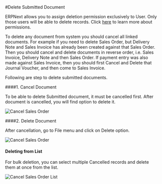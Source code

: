 #Delete Submitted Document

ERPNext allows you to assign deletion permission exclusively to User. Only those users will be able to delete records. Click [here](/user-guide/setting-up/permissions/role-based-permissions) to learn more about permissions.

To delete any document from system you should cancel all linked documents. For example if you need to delete Sales Order, but Delivery Note and Sales Invoice has already been created against that Sales Order. Then you should cancel and delete documents in reverse order, i.e. Sales Invoice, Delivery Note and then Sales Order. If payment entry was also made against Sales Invoice, then you should first Cancel and Delete that Journal Voucher, and then come to Sales Invoice.

Following are step to delete submitted documents.

####1. Cancel Document

To be able to delete Submitted document, it must be cancelled first. After document is cancelled, you will find option to delete it.

![Cancel Sales Order]({{docs_base_url}}/assets/img/articles/Selection_064.png)

####2. Delete Document

After cancellation, go to File menu and click on Delete option.

![Cancel Sales Order]({{docs_base_url}}/assets/img/articles/Selection_066.png)

#### Deleting from List

For bulk deletion, you can select multiple Cancelled records and delete them at once from the list.

![Cancel Sales Order List]({{docs_base_url}}/assets/img/articles/Selection_069.png)

<!-- markdown -->
